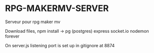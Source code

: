 # RPG-MAKERMV-SERVER
Serveur pour rpg maker mv

Download files,
npm install 
->
pg (postgres)
express
socket.io
nodemon
forever

On server.js listening port is set up in gitignore at 8874
